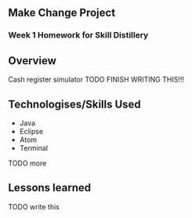 ## Make Change Project

### Week 1 Homework for Skill Distillery

## Overview

Cash register simulator
TODO FINISH WRITING THIS!!!

## Technologises/Skills Used
* Java
* Eclipse
* Atom
* Terminal

TODO more

## Lessons learned
TODO write this 